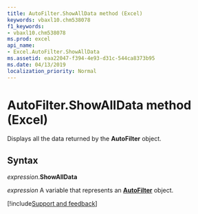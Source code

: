 ```yaml
---
title: AutoFilter.ShowAllData method (Excel)
keywords: vbaxl10.chm538078
f1_keywords:
- vbaxl10.chm538078
ms.prod: excel
api_name:
- Excel.AutoFilter.ShowAllData
ms.assetid: eaa22047-f394-4e93-d31c-544ca8373b95
ms.date: 04/13/2019
localization_priority: Normal
---
```



# AutoFilter.ShowAllData method (Excel)

Displays all the data returned by the **AutoFilter** object.


## Syntax

_expression_.**ShowAllData**

_expression_ A variable that represents an **[AutoFilter](Excel.AutoFilter.md)** object.




[!include[Support and feedback](~/includes/feedback-boilerplate.md)]
